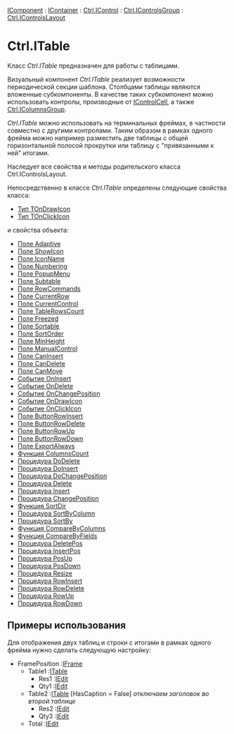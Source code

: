 ﻿---
Title: Компонент ITable
Link: .Ctrl.ITable
---

[IComponent](topic:Com.Custom.ComClasses.IComponent.Default) :
[IContainer](topic:Com.Custom.ComClasses.IContainer.Default) :
[Ctrl.IControl](topic:Com.Custom.ComClasses.Ctrl.IControl.Default) :
[Ctrl.IControlsGroup](topic:Com.Custom.ComClasses.Ctrl.IControlsGroup.Default) :
[Ctrl.IControlsLayout](topic:Com.Custom.ComClasses.Ctrl.IControlsLayout.Default)

# Ctrl.ITable

Класс *Ctrl.ITable* предназначен для работы с таблицами.

Визуальный компонент *Ctrl.ITable* реализует возможности периодической секции шаблона.
Столбцами таблицы являются вложенные субкомпоненты. В качестве таких субкомпонент можно
использовать контролы, производные от [IControlCell](topic:.Custom.ComClasses.Ctrl.IControlCell.Default), а также
[Ctrl.IColumnsGroup](topic:.Custom.ComClasses.Ctrl.IColumnsGroup.Default).

*Ctrl.ITable* можно использовать на терминальных фреймах, в частности совместно с другими
контролами. Таким образом в рамках одного фрейма можно например разместить две таблицы с общей
горизонтальной полосой прокрутки или таблицу с "привязанными к ней" итогами.

Наследует все свойства и методы родительского класса Ctrl.IControlsLayout.

Непосредственно в классе *Ctrl.ITable* определены следующие свойства класса:
* [Тип TOnDrawIcon](TOnDrawIcon)
* [Тип TOnClickIcon](TOnClickIcon)

и свойства объекта:
* [Поле Adaptive](Adaptive)
* [Поле ShowIcon](ShowIcon)
* [Поле IconName](IconName)
* [Поле Numbering](Numbering)
* [Поле PopupMenu](PopupMenu)
* [Поле Subtable](Subtable)
* [Поле RowCommands](RowCommands)
* [Поле CurrentRow](CurrentRow)
* [Поле CurrentControl](CurrentControl)
* [Поле TableRowsCount](TableRowsCount)
* [Поле Freezed](Freezed)
* [Поле Sortable](Sortable)
* [Поле SortOrder](SortOrder)
* [Поле MinHeight](MinHeight)
* [Поле ManualControl](ManualControl)
* [Поле CanInsert](CanInsert)
* [Поле CanDelete](CanDelete)
* [Поле CanMove](CanMove)
* [Событие OnInsert](OnInsert)
* [Событие OnDelete](OnDelete)
* [Событие OnChangePosition](OnChangePosition)
* [Событие OnDrawIcon](OnDrawIcon)
* [Событие OnClickIcon](OnClickIcon)
* [Поле ButtonRowInsert](ButtonRowInsert)
* [Поле ButtonRowDelete](ButtonRowDelete)
* [Поле ButtonRowUp](ButtonRowUp)
* [Поле ButtonRowDown](ButtonRowDown)
* [Поле ExportAlways](ExportAlways)
* [Функция ColumnsCount](ColumnsCount)
* [Процедура DoDelete](DoDelete)
* [Процедура DoInsert](DoInsert)
* [Процедура DoChangePosition](DoChangePosition)
* [Процедура Delete](Delete)
* [Процедура Insert](Insert)
* [Процедура ChangePosition](ChangePosition)
* [Функция SortDir](SortDir)
* [Процедура SortByColumn](SortByColumn)
* [Процедура SortBy](SortBy)
* [Функция CompareByColumns](CompareByColumns)
* [Функция CompareByFields](CompareByFields)
* [Процедура DeletePos](DeletePos)
* [Процедура InsertPos](InsertPos)
* [Процедура PosUp](PosUp)
* [Процедура PosDown](PosDown)
* [Процедура Resize](Resize)
* [Процедура RowInsert](RowInsert)
* [Процедура RowDelete](RowDelete)
* [Процедура RowUp](RowUp)
* [Процедура RowDown](RowDown)

## Примеры использования

Для отображения двух таблиц и строки с итогами в рамках одного фрейма нужно сделать
следующую настройку:

* FramePosition :[IFrame](topic:.Custom.ComClasses.Ctrl.IFrame.Default)
    * Table1 :[ITable](topic:.Custom.ComClasses.Ctrl.ITable.Default)
        * Res1 :[IEdit](topic:.Custom.ComClasses.Ctrl.IEdit.Default)
        * Qty1 :[IEdit](topic:.Custom.ComClasses.Ctrl.IEdit.Default)
    * Table2 :[ITable](topic:.Custom.ComClasses.Ctrl.ITable.Default) [HasCaption = False] *отключаем заголовок во второй таблице*
        * Res2 :[IEdit](topic:.Custom.ComClasses.Ctrl.IEdit.Default)
        * Qty3 :[IEdit](topic:.Custom.ComClasses.Ctrl.IEdit.Default)
    * Total :[IEdit](topic:.Custom.ComClasses.Ctrl.IEdit.Default)